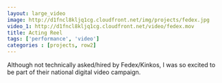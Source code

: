 ```yaml
---
layout: large_video
image: http://d1fncl8kljq1cg.cloudfront.net/img/projects/fedex.jpg
video_1: http://d1fncl8kljq1cg.cloudfront.net/video/fedex.mov
title: Acting Reel
tags: ['performance', 'video']
categories : [projects, row2]
---
```


Although not technically asked/hired by Fedex/Kinkos, I was so excited to be part of their national digital video campaign. 
